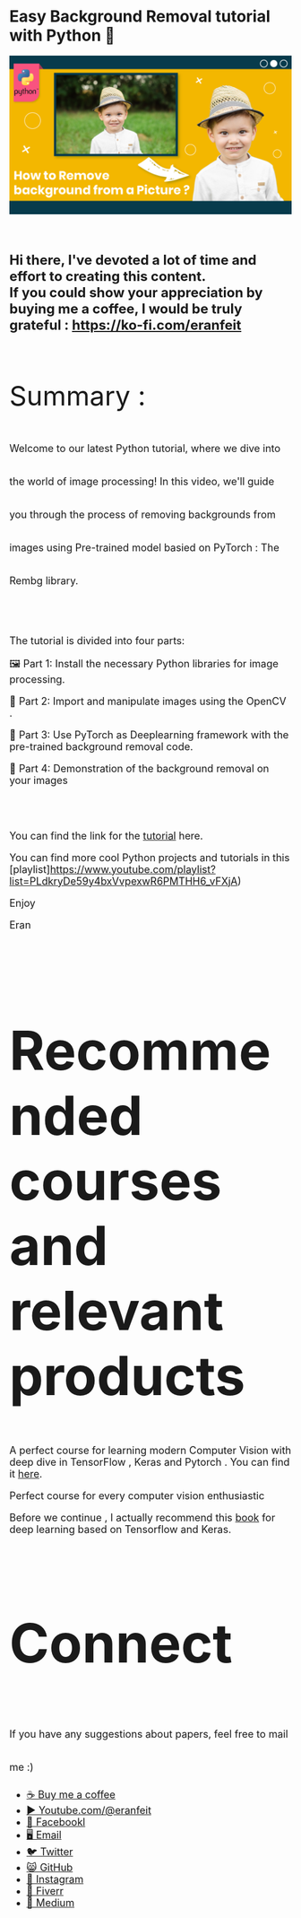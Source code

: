 # Easy Background Removal tutorial with Python 🌟

<p align="center">
  <img width="800" src="how to remove background form a picture.png" "image">
</p>

##
<br/><br/> 
**<font size="5">Hi there,
I've devoted a lot of time and effort to creating this content. <br/> 
If you could show your appreciation by buying me a coffee, I would be truly grateful : https://ko-fi.com/eranfeit**

<br/><br/>
<font size= "7" >
Summary : <br/>


<font size= "4" >
Welcome to our latest Python tutorial, where we dive into the world of image processing! 
In this video, we'll guide you through the process of removing backgrounds from images using Pre-trained model basied on PyTorch : The Rembg library.


<br/><br/> 

The tutorial is divided into four parts:

🖼️ Part 1: Install the necessary Python libraries for image processing.

🧠 Part 2: Import and manipulate images using the OpenCV .

🚀 Part 3: Use PyTorch as Deeplearning framework with the pre-trained background removal code.

🔮 Part 4: Demonstration of the background removal on your images

<br/><br/> 

You can find the link for the [tutorial](https://youtu.be/dFKRGXdkGJU) here. 

You can find more cool Python projects and tutorials in this [playlist]https://www.youtube.com/playlist?list=PLdkryDe59y4bxVvpexwR6PMTHH6_vFXjA)

Enjoy

Eran
<br/><br/> 

</font>

# Recommended courses and relevant products 
<font size= "4" >

A perfect course for learning modern Computer Vision with deep dive in TensorFlow , Keras and Pytorch . You can find it [here](http://bit.ly/3HeDy1V).

Perfect course for every computer vision enthusiastic

Before we continue , I actually recommend this [book](https://amzn.to/3STWZ2N) for deep learning based on Tensorflow and Keras. 



</font>

# Connect

<font size= "4" >
If you have any suggestions about papers, feel free to mail me :)

- [☕ Buy me a coffee](https://ko-fi.com/eranfeit)
- [▶️ Youtube.com/@eranfeit](https://www.youtube.com/channel/UCTiWJJhaH6BviSWKLJUM9sg)
- [🐙 Facebookl](https://www.facebook.com/groups/3080601358933585)
- [🖥️ Email](mailto:feitgemel@gmail.com)
- [🐦 Twitter](https://twitter.com/eran_feit )
- [😸 GitHub](https://github.com/feitgemel)
- [📸 Instagram](https://www.instagram.com/eran_feit/)
- [🤝 Fiverr ](https://www.fiverr.com/s/mB3Pbb)
- [📝 Medium ](https://medium.com/@feitgemel)


</font>

